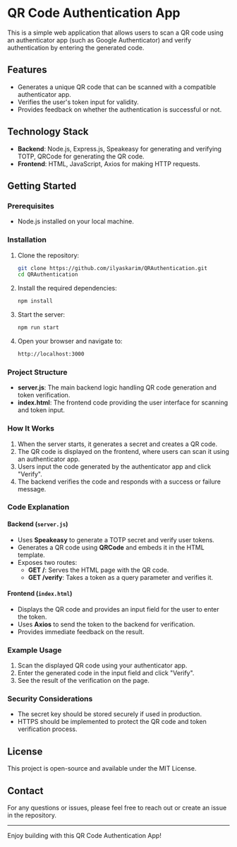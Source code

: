 # QR Code Authentication App

This is a simple web application that allows users to scan a QR code using an authenticator app (such as Google Authenticator) and verify authentication by entering the generated code.

## Features

- Generates a unique QR code that can be scanned with a compatible authenticator app.
- Verifies the user's token input for validity.
- Provides feedback on whether the authentication is successful or not.

## Technology Stack

- **Backend**: Node.js, Express.js, Speakeasy for generating and verifying TOTP, QRCode for generating the QR code.
- **Frontend**: HTML, JavaScript, Axios for making HTTP requests.

## Getting Started

### Prerequisites

- Node.js installed on your local machine.

### Installation

1. Clone the repository:

   ```bash
   git clone https://github.com/ilyaskarim/QRAuthentication.git
   cd QRAuthentication
   ```

2. Install the required dependencies:

   ```bash
   npm install
   ```

3. Start the server:

   ```bash
   npm run start
   ```

4. Open your browser and navigate to:
   ```bash
   http://localhost:3000
   ```

### Project Structure

- **server.js**: The main backend logic handling QR code generation and token verification.
- **index.html**: The frontend code providing the user interface for scanning and token input.

### How It Works

1. When the server starts, it generates a secret and creates a QR code.
2. The QR code is displayed on the frontend, where users can scan it using an authenticator app.
3. Users input the code generated by the authenticator app and click "Verify".
4. The backend verifies the code and responds with a success or failure message.

### Code Explanation

#### Backend (`server.js`)

- Uses **Speakeasy** to generate a TOTP secret and verify user tokens.
- Generates a QR code using **QRCode** and embeds it in the HTML template.
- Exposes two routes:
  - **GET /**: Serves the HTML page with the QR code.
  - **GET /verify**: Takes a token as a query parameter and verifies it.

#### Frontend (`index.html`)

- Displays the QR code and provides an input field for the user to enter the token.
- Uses **Axios** to send the token to the backend for verification.
- Provides immediate feedback on the result.

### Example Usage

1. Scan the displayed QR code using your authenticator app.
2. Enter the generated code in the input field and click "Verify".
3. See the result of the verification on the page.

### Security Considerations

- The secret key should be stored securely if used in production.
- HTTPS should be implemented to protect the QR code and token verification process.

## License

This project is open-source and available under the MIT License.

## Contact

For any questions or issues, please feel free to reach out or create an issue in the repository.

---

Enjoy building with this QR Code Authentication App!
